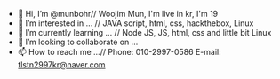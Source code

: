 - 👋 Hi, I’m @munbohr// Woojim Mun, I'm live in kr, I'm 19
- 👀 I’m interested in ... // JAVA script, html, css, hackthebox, Linux
- 🌱 I’m currently learning ... // Node JS, JS, html, css and little bit Linux
- 💞️ I’m looking to collaborate on ...
- 📫 How to reach me ...// Phone: 010-2997-0586 E-mail: tlstn2997kr@naver.com

<!---
munbohr/munbohr is a ✨ special ✨ repository because its `README.md` (this file) appears on your GitHub profile.
You can click the Preview link to take a look at your changes.
--->
